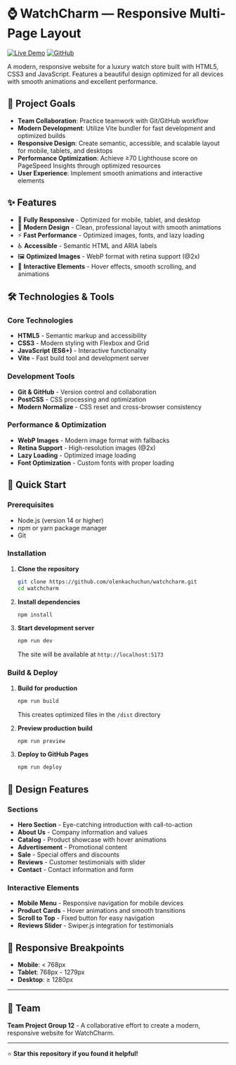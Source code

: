 # ⌚ WatchCharm — Responsive Multi-Page Layout

[![Live Demo](https://img.shields.io/badge/Live%20Demo-View%20Site-blue?style=for-the-badge)](https://olenkachovgun.github.io/watchcharm/)
[![GitHub](https://img.shields.io/badge/GitHub-Repository-black?style=for-the-badge&logo=github)](https://github.com/olenkachovgun/watchcharm)

A modern, responsive website for a luxury watch store built with HTML5, CSS3 and
JavaScript. Features a beautiful design optimized for all devices with smooth
animations and excellent performance.

## 🎯 Project Goals

- **Team Collaboration**: Practice teamwork with Git/GitHub workflow
- **Modern Development**: Utilize Vite bundler for fast development and
  optimized builds
- **Responsive Design**: Create semantic, accessible, and scalable layout for
  mobile, tablets, and desktops
- **Performance Optimization**: Achieve ≥70 Lighthouse score on PageSpeed
  Insights through optimized resources
- **User Experience**: Implement smooth animations and interactive elements

## ✨ Features

- 📱 **Fully Responsive** - Optimized for mobile, tablet, and desktop
- 🎨 **Modern Design** - Clean, professional layout with smooth animations
- ⚡ **Fast Performance** - Optimized images, fonts, and lazy loading
- ♿ **Accessible** - Semantic HTML and ARIA labels
- 🖼️ **Optimized Images** - WebP format with retina support (@2x)
- 🎯 **Interactive Elements** - Hover effects, smooth scrolling, and animations

## 🛠️ Technologies & Tools

### Core Technologies

- **HTML5** - Semantic markup and accessibility
- **CSS3** - Modern styling with Flexbox and Grid
- **JavaScript (ES6+)** - Interactive functionality
- **Vite** - Fast build tool and development server

### Development Tools

- **Git & GitHub** - Version control and collaboration
- **PostCSS** - CSS processing and optimization
- **Modern Normalize** - CSS reset and cross-browser consistency

### Performance & Optimization

- **WebP Images** - Modern image format with fallbacks
- **Retina Support** - High-resolution images (@2x)
- **Lazy Loading** - Optimized image loading
- **Font Optimization** - Custom fonts with proper loading

## 🚀 Quick Start

### Prerequisites

- Node.js (version 14 or higher)
- npm or yarn package manager
- Git

### Installation

1. **Clone the repository**

   ```bash
   git clone https://github.com/olenkachuchun/watchcharm.git
   cd watchcharm
   ```

2. **Install dependencies**

   ```bash
   npm install
   ```

3. **Start development server**
   ```bash
   npm run dev
   ```
   The site will be available at `http://localhost:5173`

### Build & Deploy

1. **Build for production**

   ```bash
   npm run build
   ```

   This creates optimized files in the `/dist` directory

2. **Preview production build**

   ```bash
   npm run preview
   ```

3. **Deploy to GitHub Pages**
   ```bash
   npm run deploy
   ```


## 🎨 Design Features

### Sections

- **Hero Section** - Eye-catching introduction with call-to-action
- **About Us** - Company information and values
- **Catalog** - Product showcase with hover animations
- **Advertisement** - Promotional content
- **Sale** - Special offers and discounts
- **Reviews** - Customer testimonials with slider
- **Contact** - Contact information and form

### Interactive Elements

- **Mobile Menu** - Responsive navigation for mobile devices
- **Product Cards** - Hover animations and smooth transitions
- **Scroll to Top** - Fixed button for easy navigation
- **Reviews Slider** - Swiper.js integration for testimonials

## 📱 Responsive Breakpoints

- **Mobile**: < 768px
- **Tablet**: 768px - 1279px
- **Desktop**: ≥ 1280px

---

## 👥 Team

**Team Project Group 12** - A collaborative effort to create a modern,
responsive website for WatchCharm.

---

⭐ **Star this repository if you found it helpful!**
